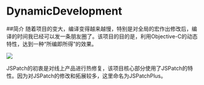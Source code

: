 # DynamicDevelopment

##简介
随着项目的变大，编译变得越来越慢，特别是对全局的宏作出修改后，编译的时间我已经可以发一条朋友圈了。该项目的目的是，利用Objective-C的动态特性，达到一种“所编即所得”的效果。

![](https://github.com/itenyh/DynamicDevelopment/blob/master/example.gif)

JSPatch的初衷是对线上产品进行热修复，该项目核心部分使用了JSPatch的特性。因为对JSPatch的修改和拓展较多，这里命名为JSPatchPlus。
